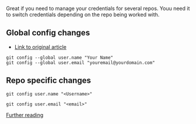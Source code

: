 Great if you need to manage your credentials for several repos. Youu need it to switch credentials depending on the repo being worked with.

## Global config changes
- [Link to original article](https://linuxize.com/post/how-to-configure-git-username-and-email/#:~:text=To%20set%20your%20global%20commit%20name%20and%20email,confirm%20that%20the%20information%20is%20set%20by%20running%3A)
```
git config --global user.name "Your Name"
git config --global user.email "youremail@yourdomain.com"
```

## Repo specific changes
```
git config user.name "<Username>"

git config user.email "<email>"
```

[Further reading](https://codingtricks.io/how-to-configure-git-username-and-email/)
